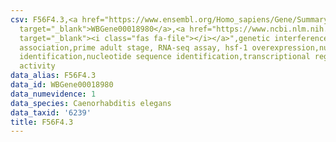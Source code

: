 ```yaml
---
csv: F56F4.3,<a href="https://www.ensembl.org/Homo_sapiens/Gene/Summary?db=core;g=WBGene00018980"
  target="_blank">WBGene00018980</a>,<a href="https://www.ncbi.nlm.nih.gov/pubmed/30894454"
  target="_blank"><i class="fas fa-file"></i></a>",genetic interference,functional
  association,prime adult stage, RNA-seq assay, hsf-1 overexpression,nucleotide sequence
  identification,nucleotide sequence identification,transcriptional regulation,up-regulates
  activity
data_alias: F56F4.3
data_id: WBGene00018980
data_numevidence: 1
data_species: Caenorhabditis elegans
data_taxid: '6239'
title: F56F4.3
---
```

